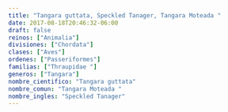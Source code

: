 ```yaml
---
title: "Tangara guttata, Speckled Tanager, Tangara Moteada "
date: 2017-08-18T20:46:32-06:00
draft: false
reinos: ["Animalia"]
divisiones: ["Chordata"]
clases: ["Aves"]
ordenes: ["Passeriformes"]
familias: ["Thraupidae "]
generos: ["Tangara"]
nombre_cientifico: "Tangara guttata"
nombre_comun: "Tangara Moteada "
nombre_ingles: "Speckled Tanager"
---
```

